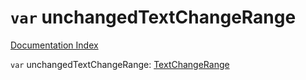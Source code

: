 # `var` unchangedTextChangeRange

[Documentation Index](../README.md)

`var` unchangedTextChangeRange: [TextChangeRange](../interface.TextChangeRange/README.md)